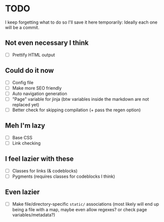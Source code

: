 # TODO

I keep forgetting what to do so I'll save it here temporarily:
Ideally each one will be a commit.

## Not even necessary I think
- [ ] Prettify HTML output

## Could do it now
- [ ] Config file
- [ ] Make <head> more SEO friendly
- [ ] Auto navigation generation
- [ ] "Page" variable for jinja (btw variables inside the markdown are not replaced yet)
- [ ] Better check for skipping compilation (+ pass the regen option)

## Meh I'm lazy
- [ ] Base CSS
- [ ] Link checking

## I feel lazier with these
- [ ] Classes for links (& codeblocks)
- [ ] Pygments (requires classes for codeblocks I think)

## Even lazier
- [ ] Make file/directory-specific `static/` associations (most likely will end up being a file with a map, maybe even allow regexes? or check page variables/metadata?)
